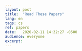 ```yaml
---
layout:	post
title:	"Read These Papers"
lang: en
tags: cs
ref: papers
date:	2020-02-11 14:32:27 -0500
audience: everyone
excerpt:
---
```


